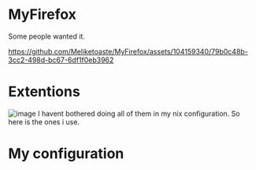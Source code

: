 # MyFirefox
Some people wanted it. 

https://github.com/Meliketoaste/MyFirefox/assets/104159340/79b0c48b-3cc2-498d-bc67-6df1f0eb3962


# Extentions 
![image](https://github.com/Meliketoaste/MyFirefox/assets/104159340/c0063340-726c-4086-9ad7-05d85d5ef6eb)
I havent bothered doing all of them in my nix configuration.
So here is the ones i use.
# My configuration
